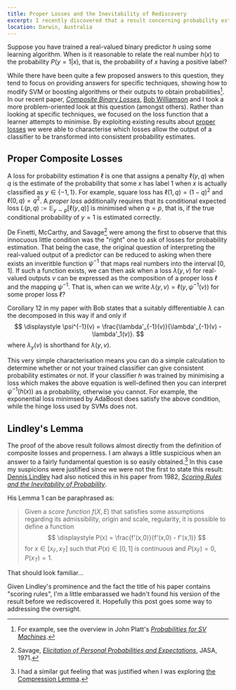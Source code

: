 ```yaml
---
title: Proper Losses and the Inevitability of Rediscovery
excerpt: I recently discovered that a result concerning probability estimation in one of my recent papers was already observed by Lindley 28 years prior.
location: Darwin, Australia
---
```


Suppose you have trained a real-valued binary predictor $h$ using some learning algorithm. When is it reasonable to relate the real number $h(x)$ to the probability $P(y=1|x)$, that is, the probability of $x$ having a positive label?

While there have been quite a few proposed answers to this question, they tend to focus on providing answers for specific techniques, showing how to modify SVM or boosting algorithms or their outputs to obtain probabilities[^1].
In our recent paper, _[Composite Binary Losses][]_, [Bob Williamson][] and I took a more problem-oriented look at this question (amongst others). 
Rather than looking at specific techniques, we focused on the loss function that a learner attempts to minimise. 
By exploiting existing results about [proper losses][] we were able to characterise which losses allow the output of a classifier to be transformed into consistent probability estimates.


## Proper Composite Losses
A loss for probability estimation $\ell$ is one that assigns a penalty $\ell(y,q)$ when $q$ is the estimate of the probability that some $x$ has label 1 when $x$ is actually classified as $y \in \{-1,1\}$. For example, square loss has $\ell(1,q) = (1-q)^2$ and $\ell(0,q) = q^2$. A _proper loss_ additionally requires that its conditional expected loss $L(p,q) := \mathbb{E}_{y\sim p} [\ell(y,q)]$ is minimised when $q=p$, that is, if the true conditional probability of $y=1$ is estimated correctly.

De Finetti, McCarthy, and Savage[^2] were among the first to observe that this innocuous little condition was the "right" one to ask of losses for probability estimation.
That being the case, the original question of interpreting the real-valued output of a predictor can be reduced to asking when there exists an inveritble function $\psi^{-1}$ that maps real numbers into the interval $[0,1]$.
If such a function exists, we can then ask when a loss $\lambda(y,v)$ for real-valued outputs $v$ can be expressed as the composition of a proper loss $\ell$ and the mapping $\psi^{-1}$. 
That is, when can we write $\lambda(y,v) = \ell(y, \psi^{-1}(v))$ for some proper loss $\ell$?

Corollary 12 in my paper with Bob states that a suitably differentiable $\lambda$ can the decomposed in this way if and only if 
$$ \displaystyle 
	\psi^{-1}(v) = \frac{\lambda'_{-1}(v)}{\lambda'_{-1}(v) - \lambda'_1(v)}.
$$
where $\lambda_y(v)$ is shorthand for $\lambda(y,v)$.

This very simple characterisation means you can do a simple calculation to determine whether or not your trained classifier can give consistent probability estimates or not. If your classifier $h$ was trained by minimising a loss which makes the above equation is well-defined then you can interpret $\psi^{-1}(h(x))$ as a probability, otherwise you cannot. For example, the exponential loss minimsed by AdaBoost does satisfy the above condition, while the hinge loss used by SVMs does not.


## Lindley's Lemma
The proof of the above result follows almost directly from the definition of composite losses and properness. 
I am always a little suspicious when an answer to a fairly fundamental question is so easily obtained.[^3]
In this case my suspicions were justified since we were not the first to state this result: 
[Dennis Lindley][] had also noticed this in his paper from 1982, _[Scoring Rules and the Inevitability of Probability][]_.

His Lemma 1 can be paraphrased as:

> Given a _score function_ $f(X,E)$ that satisfies some assumptions regarding its admissibility, 
> origin and scale, regularity, it is possible to define a function
> $$ \displaystyle 
>	P(x) = \frac{f'(x,0)}{f'(x,0) - f'(x,1)}
> $$
> for $x\in[x_F, x_T]$ such that $P(x)\in[0,1]$ is continuous and $P(x_F)=0$, $P(x_T)=1$.

That should look familiar...

Given Lindley's prominence and the fact the title of his paper contains "scoring rules", I'm a little embarassed we hadn't found his version of the result before we rediscovered it. Hopefully this post goes some way to addressing the oversight.

[^1]: For example, see the overview in John Platt's _[Probabilities for SV Machines][]_.
[^2]: Savage, _[Elicitation of Personal Probabilities and Expectations][]_, JASA, 1971.
[^3]: I had a similar gut feeling that was justified when I was exploring [the Compression Lemma][].

[proper losses]: http://mark.reid.name/iem/proper-losses.html
[Dennis Lindley]: http://en.wikipedia.org/wiki/Dennis_Lindley
[probabilities for sv machines]: http://research.microsoft.com/apps/pubs/default.aspx?id=69187
[Bob Williamson]: http://users.cecs.anu.edu.au/~williams/
[composite binary losses]: http://jmlr.csail.mit.edu/papers/v11/reid10a.html
[scoring rules and the inevitability of probability]: http://www.jstor.org/stable/1402448
[elicitation of personal probabilities and expectations]: http://www.jstor.org/pss/2284229
[the compression lemma]: http://mark.reid.name/iem/a-compression-lemma.html

